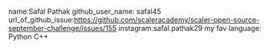 name:Safal Pathak
github_user_name: safal45
url_of_github_issue:https://github.com/scaleracademy/scaler-open-source-september-challenge/issues/155
instagram:safal.pathak29
my fav language: Python C++ 